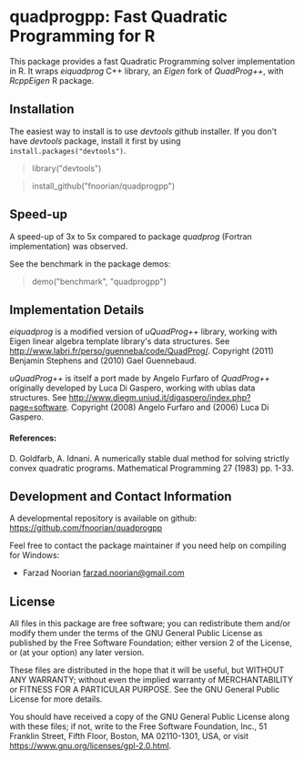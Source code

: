 quadprogpp: Fast Quadratic Programming for R
============================================
This package provides a fast Quadratic Programming solver implementation in R.
It wraps *eiquadprog* C++ library, an *Eigen* fork of *QuadProg++*, with *RcppEigen* R package.

## Installation
The easiest way to install is to use *devtools* github installer.
If you don't have *devtools* package, install it first by using `install.packages("devtools")`.
> library("devtools")

> install_github("fnoorian/quadprogpp")

## Speed-up 
A speed-up of 3x to 5x compared to package *quadprog* (Fortran implementation) 
was observed.

See the benchmark in the package demos:
> demo("benchmark", "quadprogpp")

## Implementation Details
*eiquadprog* is a modified version of *uQuadProg++* library, working with Eigen 
linear algebra template library's data structures. See <http://www.labri.fr/perso/guenneba/code/QuadProg/>.
Copyright (2011) Benjamin Stephens and (2010) Gael Guennebaud.

*uQuadProg++* is itself a port made by Angelo Furfaro of *QuadProg++* originally
developed by Luca Di Gaspero, working with ublas data structures.
See <http://www.diegm.uniud.it/digaspero/index.php?page=software>.
Copyright (2008) Angelo Furfaro and (2006) Luca Di Gaspero.

#### References: 
D. Goldfarb, A. Idnani. A numerically stable dual method for solving
strictly convex quadratic programs. Mathematical Programming 27 (1983) pp. 1-33.

## Development and Contact Information
A developmental repository is available on github:
<https://github.com/fnoorian/quadprogpp>

Feel free to contact the package maintainer if you need help on compiling for Windows:
* Farzad Noorian <farzad.noorian@gmail.com>

## License
All files in this package are free software; you can redistribute them
and/or modify them under the terms of the GNU General Public License
as published by the Free Software Foundation; either version 2
of the License, or (at your option) any later version.

These files are distributed in the hope that it will be useful,
but WITHOUT ANY WARRANTY; without even the implied warranty of
MERCHANTABILITY or FITNESS FOR A PARTICULAR PURPOSE.  See the
GNU General Public License for more details.

You should have received a copy of the GNU General Public License
along with these files; if not, write to the Free Software
Foundation, Inc., 51 Franklin Street, Fifth Floor, Boston, MA  02110-1301, USA,
or visit <https://www.gnu.org/licenses/gpl-2.0.html>.
